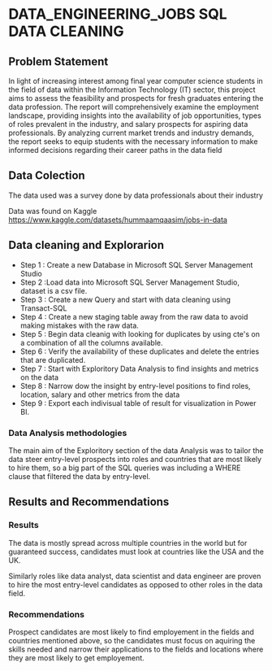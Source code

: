 # DATA_ENGINEERING_JOBS SQL DATA CLEANING 



## Problem Statement

In light of increasing interest among final year computer science students in the field of data within the Information Technology (IT) sector, this project aims to assess the feasibility and prospects for fresh graduates entering the data profession. The report will comprehensively examine the employment landscape, providing insights into the availability of job opportunities, types of roles prevalent in the industry, and salary prospects for aspiring data professionals. By analyzing current market trends and industry demands, the report seeks to equip students with the necessary information to make informed decisions regarding their career paths in the data field

## Data Colection 
The data used was a survey done by data professionals about their industry

Data was found on Kaggle
https://www.kaggle.com/datasets/hummaamqaasim/jobs-in-data

## Data cleaning and Explorarion

- Step 1 : Create a new Database in Microsoft SQL Server Management Studio
- Step 2 :Load data into Microsoft SQL Server Management Studio, dataset is a csv file.
- Step 3 : Create a new Query and start with data cleaning using Transact-SQL
- Step 4 : Create a new staging table away from the raw data to avoid making mistakes with the raw data.
- Step 5 : Begin data cleanig with looking for duplicates by using cte's on a combination of all the columns available.
- Step 6 : Verify the availability of these duplicates and delete the entries that are duplicated.
- Step 7 : Start with Exploritory Data Analysis to find insights and metrics on the data
- Step 8 : Narrow dow the insight by entry-level positions to find roles, location, salary and other metrics from the data
- Step 9 : Export each indivisual table of result for visualization in Power BI.
           
### Data Analysis methodologies

The main aim of the Exploritory section of the data Analysis was to tailor the data steer entry-level prospects into roles and countries that are most likely to hire them, so a big part of the SQL queries was including a WHERE clause that filtered the data by entry-level.

## Results and Recommendations

### Results

The data is mostly spread across multiple countries in the world but for guaranteed success, candidates must look at countries like the USA and the UK.

Similarly roles like data analyst, data scientist and data engineer are proven to hire the most entry-level candidates as opposed to other roles in the data field.

### Recommendations
Prospect candidates are most likely to find employement in the fields and countries mentioned above, so the candidates must focus on aquiring the skills needed and narrow their applications to the fields and locations where they are most likely to get employement.
